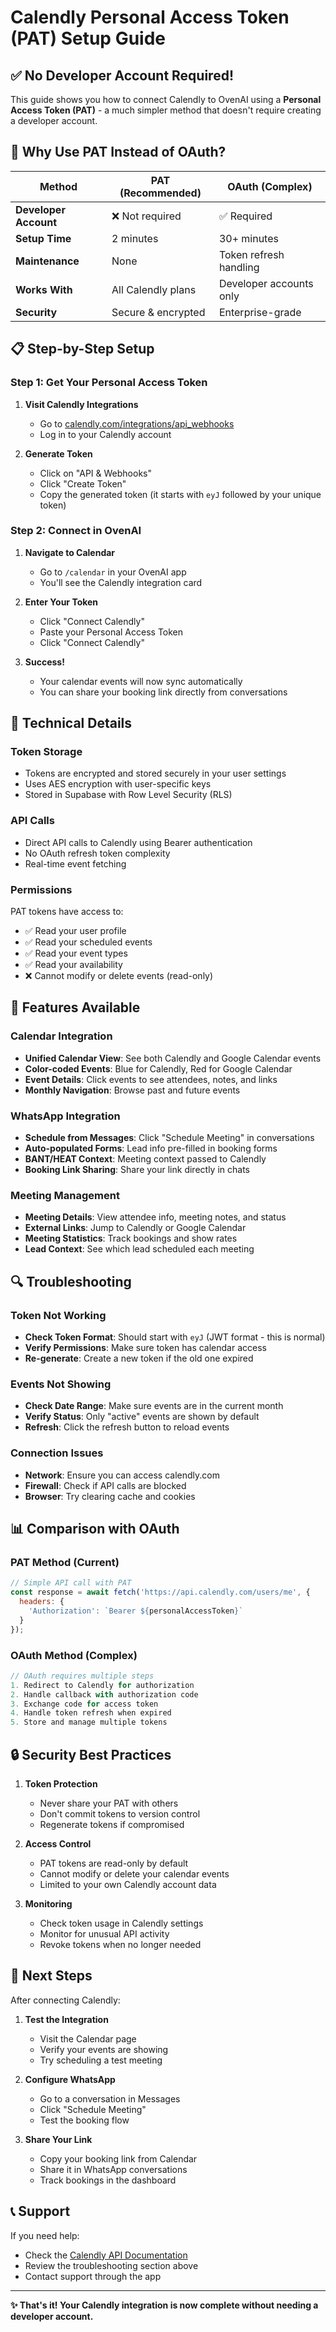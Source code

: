 # Calendly Personal Access Token (PAT) Setup Guide

## ✅ No Developer Account Required!

This guide shows you how to connect Calendly to OvenAI using a **Personal Access Token (PAT)** - a much simpler method that doesn't require creating a developer account.

## 🔄 Why Use PAT Instead of OAuth?

| Method | PAT (Recommended) | OAuth (Complex) |
|--------|------------------|-----------------|
| **Developer Account** | ❌ Not required | ✅ Required |
| **Setup Time** | 2 minutes | 30+ minutes |
| **Maintenance** | None | Token refresh handling |
| **Works With** | All Calendly plans | Developer accounts only |
| **Security** | Secure & encrypted | Enterprise-grade |

## 📋 Step-by-Step Setup

### Step 1: Get Your Personal Access Token

1. **Visit Calendly Integrations**
   - Go to [calendly.com/integrations/api_webhooks](https://calendly.com/integrations/api_webhooks)
   - Log in to your Calendly account

2. **Generate Token**
   - Click on "API & Webhooks"
   - Click "Create Token"
   - Copy the generated token (it starts with `eyJ` followed by your unique token)

### Step 2: Connect in OvenAI

1. **Navigate to Calendar**
   - Go to `/calendar` in your OvenAI app
   - You'll see the Calendly integration card

2. **Enter Your Token**
   - Click "Connect Calendly"
   - Paste your Personal Access Token
   - Click "Connect Calendly"

3. **Success!**
   - Your calendar events will now sync automatically
   - You can share your booking link directly from conversations

## 🔧 Technical Details

### Token Storage
- Tokens are encrypted and stored securely in your user settings
- Uses AES encryption with user-specific keys
- Stored in Supabase with Row Level Security (RLS)

### API Calls
- Direct API calls to Calendly using Bearer authentication
- No OAuth refresh token complexity
- Real-time event fetching

### Permissions
PAT tokens have access to:
- ✅ Read your user profile
- ✅ Read your scheduled events
- ✅ Read your event types
- ✅ Read your availability
- ❌ Cannot modify or delete events (read-only)

## 🚀 Features Available

### Calendar Integration
- **Unified Calendar View**: See both Calendly and Google Calendar events
- **Color-coded Events**: Blue for Calendly, Red for Google Calendar
- **Event Details**: Click events to see attendees, notes, and links
- **Monthly Navigation**: Browse past and future events

### WhatsApp Integration
- **Schedule from Messages**: Click "Schedule Meeting" in conversations
- **Auto-populated Forms**: Lead info pre-filled in booking forms
- **BANT/HEAT Context**: Meeting context passed to Calendly
- **Booking Link Sharing**: Share your link directly in chats

### Meeting Management
- **Meeting Details**: View attendee info, meeting notes, and status
- **External Links**: Jump to Calendly or Google Calendar
- **Meeting Statistics**: Track bookings and show rates
- **Lead Context**: See which lead scheduled each meeting

## 🔍 Troubleshooting

### Token Not Working
- **Check Token Format**: Should start with `eyJ` (JWT format - this is normal)
- **Verify Permissions**: Make sure token has calendar access
- **Re-generate**: Create a new token if the old one expired

### Events Not Showing
- **Check Date Range**: Make sure events are in the current month
- **Verify Status**: Only "active" events are shown by default
- **Refresh**: Click the refresh button to reload events

### Connection Issues
- **Network**: Ensure you can access calendly.com
- **Firewall**: Check if API calls are blocked
- **Browser**: Try clearing cache and cookies

## 📊 Comparison with OAuth

### PAT Method (Current)
```javascript
// Simple API call with PAT
const response = await fetch('https://api.calendly.com/users/me', {
  headers: {
    'Authorization': `Bearer ${personalAccessToken}`
  }
});
```

### OAuth Method (Complex)
```javascript
// OAuth requires multiple steps
1. Redirect to Calendly for authorization
2. Handle callback with authorization code
3. Exchange code for access token
4. Handle token refresh when expired
5. Store and manage multiple tokens
```

## 🔒 Security Best Practices

1. **Token Protection**
   - Never share your PAT with others
   - Don't commit tokens to version control
   - Regenerate tokens if compromised

2. **Access Control**
   - PAT tokens are read-only by default
   - Cannot modify or delete your calendar events
   - Limited to your own Calendly account data

3. **Monitoring**
   - Check token usage in Calendly settings
   - Monitor for unusual API activity
   - Revoke tokens when no longer needed

## 🎯 Next Steps

After connecting Calendly:

1. **Test the Integration**
   - Visit the Calendar page
   - Verify your events are showing
   - Try scheduling a test meeting

2. **Configure WhatsApp**
   - Go to a conversation in Messages
   - Click "Schedule Meeting"
   - Test the booking flow

3. **Share Your Link**
   - Copy your booking link from Calendar
   - Share it in WhatsApp conversations
   - Track bookings in the dashboard

## 📞 Support

If you need help:
- Check the [Calendly API Documentation](https://developer.calendly.com/)
- Review the troubleshooting section above
- Contact support through the app

---

**✨ That's it! Your Calendly integration is now complete without needing a developer account.** 